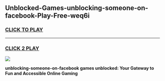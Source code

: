 
## Unblocked-Games-unblocking-someone-on-facebook-Play-Free-weq6i
<h3>
<a href="https://premium76.site?title=unblocking-someone-on-facebook&ref=18A1">CLICK TO PLAY</a></h3>
<hr>

<h3>
<a href="https://premium76.site?title=unblocking-someone-on-facebook&ref=18A1">CLICK 2 PLAY</a>
  
</h3>

<a href="https://premium76.site?title=unblocking-someone-on-facebook&ref=18A1"><img src="https://clearcache.store/games.png"></a>


**unblocking-someone-on-facebook games unblocked: Your Gateway to Fun and Accessible Online Gaming**
